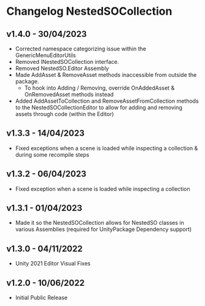 # Changelog NestedSOCollection

## v1.4.0 - 30/04/2023
* Corrected namespace categorizing issue within the GenericMenuEditorUtils
* Removed INestedSOCollection interface.
* Removed NestedSO.Editor Assembly
* Made AddAsset & RemoveAsset methods inaccessible from outside the package.
  * To hook into Adding / Removing, override OnAddedAsset & OnRemovedAsset methods instead
* Added AddAssetToCollection and RemoveAssetFromCollection methods to the NestedSOCollectionEditor to allow for adding and removing assets through code (within the Editor)

## v1.3.3 - 14/04/2023
* Fixed exceptions when a scene is loaded while inspecting a collection & during some recompile steps

## v1.3.2 - 06/04/2023
* Fixed exception when a scene is loaded while inspecting a collection

## v1.3.1 - 01/04/2023
* Made it so the NestedSOCollection allows for NestedSO classes in various Assemblies (required for UnityPackage Dependency support)

## v1.3.0 - 04/11/2022
* Unity 2021 Editor Visual Fixes

## v1.2.0 - 10/06/2022
* Initial Public Release
